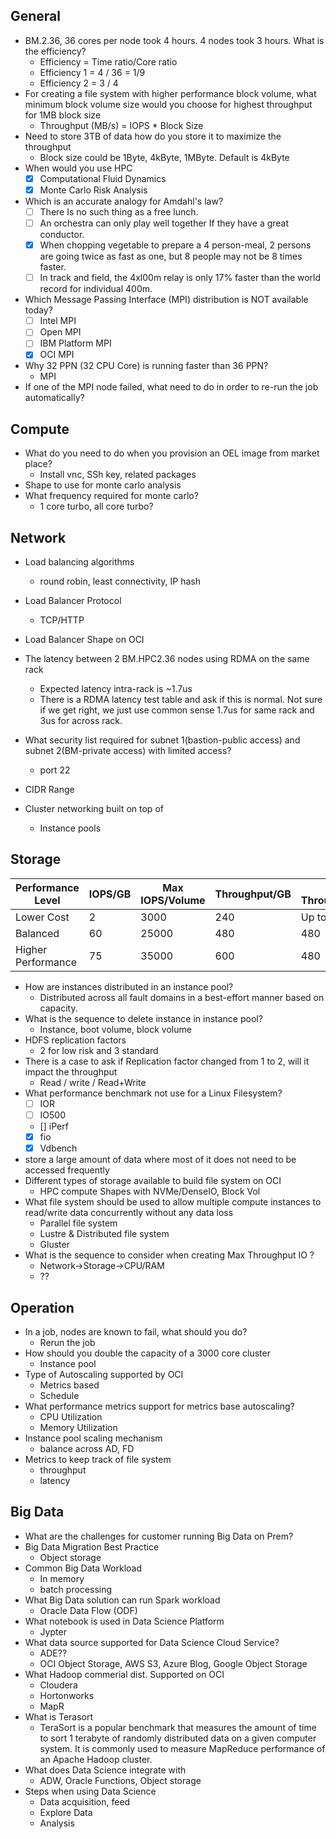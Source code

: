 


## General
- BM.2.36, 36 cores per node took 4 hours. 4 nodes took 3 hours. What is the efficiency? 
    - Efficiency = Time ratio/Core ratio
    - Efficiency 1 = 4 / 36 = 1/9
    - Efficiency 2 = 3 / 4
- For creating a file system with higher performance block volume, what minimum block volume size would you choose for highest throughput for 1MB block size 
    - Throughput (MB/s) = IOPS * Block Size
- Need to store 3TB of data how do you store it to maximize the throughput
    - Block size could be 1Byte, 4kByte, 1MByte. Default is 4kByte
- When would you use HPC
    - [x] Computational Fluid Dynamics
    - [x] Monte Carlo Risk Analysis
- Which is an accurate analogy for Amdahl's law?
    - [ ] There Is no such thing as a free lunch.
    - [ ] An orchestra can only play well together If they have a great conductor.
    - [x] When chopping vegetable to prepare a 4 person-meal, 2 persons are going twice as fast as one, but 8 people may not be 8 times faster.
    - [ ] In track and field, the 4xl00m relay is only 17% faster than the world record for individual 400m.

- Which Message Passing Interface (MPI) distribution is NOT available today?
    - [ ] Intel MPI
	- [ ] Open MPI
    - [ ] IBM Platform MPI
    - [x] OCI MPI
- Why 32 PPN (32 CPU Core) is running faster than 36 PPN?
    - MPI
- If one of the MPI node failed, what need to do in order to re-run the job automatically?

## Compute
- What do you need to do when you provision an OEL image from market place? 
    - Install vnc, SSh key, related packages 
- Shape to use for monte carlo analysis
- What frequency required for monte carlo?
    - 1 core turbo, all core turbo?

## Network
- Load balancing algorithms
    - round robin, least connectivity, IP hash 
- Load Balancer Protocol
    - TCP/HTTP
- Load Balancer Shape on OCI
- The latency between 2 BM.HPC2.36 nodes using RDMA on the same rack  
    - Expected latency intra-rack is ~1.7us
    - There is a RDMA latency test table and ask if this is normal. Not sure if we get right, we just use common sense 1.7us for same rack and 3us for across rack.
   
- What security list required for subnet 1(bastion-public access) and subnet 2(BM-private access) with limited access?    
    - port 22
- CIDR Range
- Cluster networking built on top of 
    - Instance pools  
## Storage
| Performance Level | IOPS/GB | Max IOPS/Volume | Throughput/GB | Max Throughput/Volume | VPUs/GB |
| ----              | ----      | ----          | ----          | ----                  | ----      |
| Lower Cost | 2                | 3000          | 240           | Up to 480             |   0       |
| Balanced  |   60              |   25000       |   480         |   480                 | 10        |
| Higher Performance|   75      | 35000         |   600         | 480                   | 20        |

- How are instances distributed in an instance pool?
    - Distributed across all fault domains in a best-effort manner based on capacity.
- What is the sequence to delete instance in instance pool? 
    - Instance, boot volume, block volume
- HDFS replication factors
    - 2 for low risk and 3 standard
- There is a case to ask if Replication factor changed from 1 to 2, will it impact the throughput
    - Read / write / Read+Write
- What performance benchmark not use for a Linux Filesystem?
    - [ ] IOR
    - [ ] IO500
    - [] iPerf
    - [x] fio
    - [x] Vdbench
- store a large amount of data where most of it does not need to be accessed frequently
- Different types of storage available to build file system on OCI 
    - HPC compute Shapes with NVMe/DenseIO, Block Vol
- What file system should be used to allow multiple compute instances to read/write data concurrently without any data loss
    - Parallel file system
    - Lustre & Distributed file system
    - Gluster
- What is the sequence to consider when creating Max Throughput IO ?
    - Network->Storage->CPU/RAM 
    - ??

## Operation
- In a job, nodes are known to fail, what should you do?
    - Rerun the job
- How should you double the capacity of a 3000 core cluster
    - Instance pool
- Type of Autoscaling supported by OCI
    - Metrics based
    - Schedule
- What performance metrics support for metrics base autoscaling? 
    - CPU Utilization
    - Memory Utilization
- Instance pool scaling mechanism
    - balance across AD, FD
- Metrics to keep track of file system
    - throughput
    - latency
## Big Data
- What are the challenges for customer running Big Data on Prem?
- Big Data Migration Best Practice
    - Object storage
- Common Big Data Workload
    - In memory
    - batch processing 
- What Big Data solution can run Spark workload
    - Oracle Data Flow (ODF) 
- What notebook is used in Data Science Platform
    - Jypter
- What data source supported for Data Science Cloud Service?
    - ADE??
    - OCI Object Storage, AWS S3, Azure Blog, Google Object Storage
- What Hadoop commerial dist. Supported on OCI
    - Cloudera
    - Hortonworks
    - MapR
- What is Terasort
    - TeraSort is a popular benchmark that measures the amount of time to sort 1 terabyte of randomly distributed data on a given computer system. It is commonly used to measure MapReduce performance of an Apache Hadoop cluster.
- What does Data Science integrate with
    - ADW, Oracle Functions, Object storage 
- Steps when using Data Science
    - Data acquisition, feed
    - Explore Data
    - Analysis

